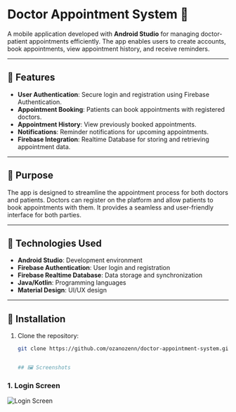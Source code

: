 # Doctor Appointment System 📅

A mobile application developed with **Android Studio** for managing doctor-patient appointments efficiently. The app enables users to create accounts, book appointments, view appointment history, and receive reminders.

---

## 🌟 Features
- **User Authentication**: Secure login and registration using Firebase Authentication.
- **Appointment Booking**: Patients can book appointments with registered doctors.
- **Appointment History**: View previously booked appointments.
- **Notifications**: Reminder notifications for upcoming appointments.
- **Firebase Integration**: Realtime Database for storing and retrieving appointment data.

---

## 🎯 Purpose
The app is designed to streamline the appointment process for both doctors and patients. Doctors can register on the platform and allow patients to book appointments with them. It provides a seamless and user-friendly interface for both parties.

---

## 🔧 Technologies Used
- **Android Studio**: Development environment
- **Firebase Authentication**: User login and registration
- **Firebase Realtime Database**: Data storage and synchronization
- **Java/Kotlin**: Programming languages
- **Material Design**: UI/UX design

---

## 🚀 Installation
1. Clone the repository:
   ```bash
   git clone https://github.com/ozanozenn/doctor-appointment-system.git


   ## 🖼️ Screenshots

### 1. Login Screen
![Login Screen](screenshots/login_screen.png)
